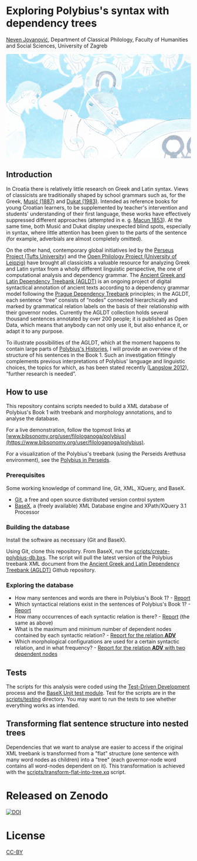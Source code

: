 # Exploring Polybius's syntax with dependency trees

[Neven Jovanović](orcid.org/0000-0002-9119-399X), Department of Classical Philology, Faculty of Humanities and Social Sciences, 
University of Zagreb

![Greek vase detail](referat/2016-jovanovic-polybius/img/polybius-vase.jpg)

## Introduction

In Croatia there is relatively little research on Greek and Latin syntax. Views of classicists are traditionally shaped by school grammars such as, for the Greek, [Musić (1887)](http://www.bibsonomy.org/bibtex/2b2ead1c31826bd64b2ce72e2c81ebda1/filologanoga) and [Dukat (1983)](http://www.bibsonomy.org/bibtex/29b4c41cc65c361e7dc185270f2530ca4/filologanoga). Intended as reference books for young Croatian learners, to be supplemented by teacher's intervention and students' understanding of their first language, these works have effectively suppressed different approaches (attempted in e. g. [Macun 1853](http://www.bibsonomy.org/bibtex/20a208a5a02003fd2c84a928713e3960c/filologanoga)).  At the same time, both Musić and Dukat display unexpected blind spots, especially in syntax, where little attention has been given to the parts of the sentence (for example, adverbials are almost completely omitted).

On the other hand, contemporary global initiatives led by the [Perseus Project (Tufts University)](http://www.perseus.tufts.edu/hopper/) and the [Open Philology Project (University of Leipzig)](http://www.dh.uni-leipzig.de/wo/open-philology-project/) have brought all classicists a valuable resource for analyzing Greek and Latin syntax from a wholly different linguistic perspective, the one of computational analysis and dependency grammar. The [Ancient Greek and Latin Dependency Treebank (AGLDT)](https://perseusdl.github.io/treebank_data/) is an ongoing project of digital syntactical annotation of ancient texts according to a dependency grammar model following the [Prague Dependency Treebank](https://ufal.mff.cuni.cz/pdt2.0/) principles; in the AGLDT, each sentence “tree” consists of “nodes” connected hierarchically and marked by grammatical relation labels on the basis of their relationship with their governor nodes. Currently the AGLDT collection holds several thousand sentences annotated by over 200 people; it is published as Open Data, which means that anybody can not only use it, but also enhance it, or adapt it to any purpose.

To illustrate possibilities of the AGLDT, which at the moment happens to contain large parts of [Polybius's Histories](http://www.perseids.org/tools/arethusa/app/#/perseids?chunk=1&doc=27694), I will provide an overview of the structure of his sentences in the Book 1. Such an investigation fittingly complements previous interpretations of Polybius' language and linguistic choices, the topics for which, as has been stated recently ([Langslow 2012](http://www.bibsonomy.org/bibtex/283c6fd3b1984fa8969cb6079f8ce00d5/filologanoga)), “further research is needed”.


## How to use

This repository contains scripts needed to build a XML database of Polybius's Book 1 with treebank and morphology annotations, and to analyse the database.

For a live demonstration, follow the topmost links at [www.bibsonomy.org/user/filologanoga/polybius](https://www.bibsonomy.org/user/filologanoga/polybius).

For a visualization of the Polybius's treebank (using the Perseids Arethusa environment), see the [Polybius in Perseids](http://www.perseids.org/tools/arethusa/app/#/perseids?chunk=1&doc=27694).

### Prerequisites

Some working knowledge of command line, Git, XML, XQuery, and BaseX.

+ [Git](https://git-scm.com/), a free and open source distributed version control system
+ [BaseX](http://basex.org/), a (freely available) XML Database engine and XPath/XQuery 3.1 Processor 

### Building the database

Install the software as necessary (Git and BaseX).

Using Git, clone this repository.  From BaseX, run the [scripts/create-polybius-db.bxs](scripts/create-polybius-db.bxs). The script will pull the latest version of the Polybius treebank XML document from the [Ancient Greek and Latin Dependency Treebank (AGLDT)](https://perseusdl.github.io/treebank_data/) Github repository.

### Exploring the database

+ How many sentences and words are there in Polybius's Book 1? - [Report](http://croala.ffzg.unizg.hr/basex/polybcounts)
+ Which syntactical relations exist in the sentences of Polybius's Book 1? - [Report](http://croala.ffzg.unizg.hr/basex/polybrelations)
+ How many occurrences of each syntactic relation is there? - [Report](http://croala.ffzg.unizg.hr/basex/polybrelations) (the same as above)
+ What is the maximum and minimum number of dependent nodes contained by each syntactic relation? - [Report for the relation **ADV**](http://croala.ffzg.unizg.hr/basex/polyboccur/ADV)
+ Which morphological configurations are used for a certain syntactic relation, and in what frequency? - [Report for the relation **ADV** with two dependent nodes](http://croala.ffzg.unizg.hr/basex/polybmorph/ADV/2)


## Tests

The scripts for this analysis were coded using the [Test-Driven Development](https://en.wikipedia.org/wiki/Test-driven_development) process and the [BaseX Unit test module](http://docs.basex.org/wiki/Unit_Module). Test for the scripts are in the [scripts/testing](scripts/testing) directory. You may want to run the tests to see whether everything works as intended.

## Transforming flat sentence structure into nested trees

Dependencies that we want to analyse are easier to access if the original XML treebank is transformed from a "flat" structure (one sentence with many word nodes as children) into a "tree" (each governor-node word contains all word-nodes dependent on it). This transformation is achieved with the [scripts/transform-flat-into-tree.xq](scripts/transform-flat-into-tree.xq) script.

# Released on Zenodo

[![DOI](https://zenodo.org/badge/74203045.svg)](https://zenodo.org/badge/latestdoi/74203045)

# License

[CC-BY](LICENSE.md)

